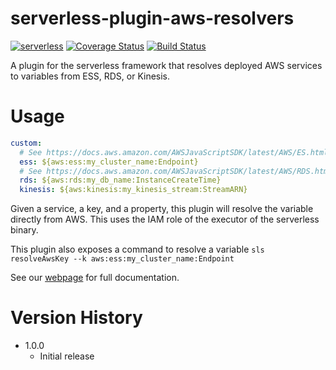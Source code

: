 # serverless-plugin-aws-resolvers
[![serverless](http://public.serverless.com/badges/v3.svg)](http://www.serverless.com)
[![Coverage Status](https://coveralls.io/repos/github/DopplerLabs/serverless-plugin-aws-resolvers/badge.svg?branch=develop)](https://coveralls.io/github/DopplerLabs/serverless-plugin-aws-resolvers?branch=develop)
[![Build Status](https://travis-ci.org/DopplerLabs/serverless-plugin-aws-resolvers.svg?branch=develop)](https://travis-ci.org/DopplerLabs/serverless-plugin-aws-resolvers)

A plugin for the serverless framework that resolves deployed AWS services to variables from ESS, RDS, or Kinesis.

# Usage
```yaml
custom:
  # See https://docs.aws.amazon.com/AWSJavaScriptSDK/latest/AWS/ES.html#describeElasticsearchDomain-property
  ess: ${aws:ess:my_cluster_name:Endpoint}
  # See https://docs.aws.amazon.com/AWSJavaScriptSDK/latest/AWS/RDS.html#describeDBInstances-property
  rds: ${aws:rds:my_db_name:InstanceCreateTime}
  kinesis: ${aws:kinesis:my_kinesis_stream:StreamARN}
```

Given a service, a key, and a property, this plugin will resolve the variable directly from AWS. This uses the IAM role of the executor of the serverless binary.

This plugin also exposes a command to resolve a variable `sls resolveAwsKey --k aws:ess:my_cluster_name:Endpoint`

See our [webpage](https://dopplerlabs.github.io/serverless-plugin-aws-resolvers/) for full documentation.

# Version History
* 1.0.0
  - Initial release
